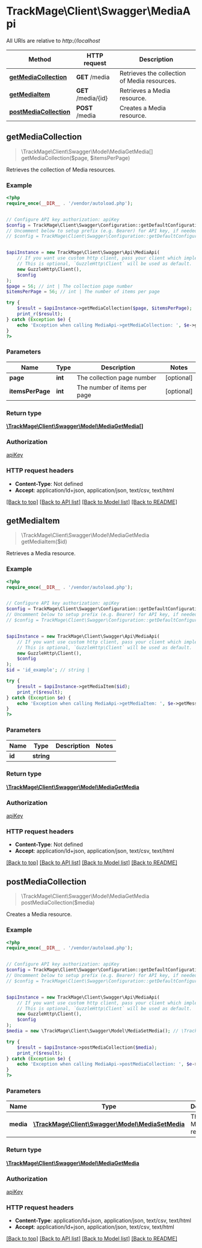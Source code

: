 # TrackMage\Client\Swagger\MediaApi

All URIs are relative to *http://localhost*

Method | HTTP request | Description
------------- | ------------- | -------------
[**getMediaCollection**](MediaApi.md#getMediaCollection) | **GET** /media | Retrieves the collection of Media resources.
[**getMediaItem**](MediaApi.md#getMediaItem) | **GET** /media/{id} | Retrieves a Media resource.
[**postMediaCollection**](MediaApi.md#postMediaCollection) | **POST** /media | Creates a Media resource.



## getMediaCollection

> \TrackMage\Client\Swagger\Model\MediaGetMedia[] getMediaCollection($page, $itemsPerPage)

Retrieves the collection of Media resources.

### Example

```php
<?php
require_once(__DIR__ . '/vendor/autoload.php');


// Configure API key authorization: apiKey
$config = TrackMage\Client\Swagger\Configuration::getDefaultConfiguration()->setApiKey('Authorization', 'YOUR_API_KEY');
// Uncomment below to setup prefix (e.g. Bearer) for API key, if needed
// $config = TrackMage\Client\Swagger\Configuration::getDefaultConfiguration()->setApiKeyPrefix('Authorization', 'Bearer');


$apiInstance = new TrackMage\Client\Swagger\Api\MediaApi(
    // If you want use custom http client, pass your client which implements `GuzzleHttp\ClientInterface`.
    // This is optional, `GuzzleHttp\Client` will be used as default.
    new GuzzleHttp\Client(),
    $config
);
$page = 56; // int | The collection page number
$itemsPerPage = 56; // int | The number of items per page

try {
    $result = $apiInstance->getMediaCollection($page, $itemsPerPage);
    print_r($result);
} catch (Exception $e) {
    echo 'Exception when calling MediaApi->getMediaCollection: ', $e->getMessage(), PHP_EOL;
}
?>
```

### Parameters


Name | Type | Description  | Notes
------------- | ------------- | ------------- | -------------
 **page** | **int**| The collection page number | [optional]
 **itemsPerPage** | **int**| The number of items per page | [optional]

### Return type

[**\TrackMage\Client\Swagger\Model\MediaGetMedia[]**](../Model/MediaGetMedia.md)

### Authorization

[apiKey](../../README.md#apiKey)

### HTTP request headers

- **Content-Type**: Not defined
- **Accept**: application/ld+json, application/json, text/csv, text/html

[[Back to top]](#) [[Back to API list]](../../README.md#documentation-for-api-endpoints)
[[Back to Model list]](../../README.md#documentation-for-models)
[[Back to README]](../../README.md)


## getMediaItem

> \TrackMage\Client\Swagger\Model\MediaGetMedia getMediaItem($id)

Retrieves a Media resource.

### Example

```php
<?php
require_once(__DIR__ . '/vendor/autoload.php');


// Configure API key authorization: apiKey
$config = TrackMage\Client\Swagger\Configuration::getDefaultConfiguration()->setApiKey('Authorization', 'YOUR_API_KEY');
// Uncomment below to setup prefix (e.g. Bearer) for API key, if needed
// $config = TrackMage\Client\Swagger\Configuration::getDefaultConfiguration()->setApiKeyPrefix('Authorization', 'Bearer');


$apiInstance = new TrackMage\Client\Swagger\Api\MediaApi(
    // If you want use custom http client, pass your client which implements `GuzzleHttp\ClientInterface`.
    // This is optional, `GuzzleHttp\Client` will be used as default.
    new GuzzleHttp\Client(),
    $config
);
$id = 'id_example'; // string | 

try {
    $result = $apiInstance->getMediaItem($id);
    print_r($result);
} catch (Exception $e) {
    echo 'Exception when calling MediaApi->getMediaItem: ', $e->getMessage(), PHP_EOL;
}
?>
```

### Parameters


Name | Type | Description  | Notes
------------- | ------------- | ------------- | -------------
 **id** | **string**|  |

### Return type

[**\TrackMage\Client\Swagger\Model\MediaGetMedia**](../Model/MediaGetMedia.md)

### Authorization

[apiKey](../../README.md#apiKey)

### HTTP request headers

- **Content-Type**: Not defined
- **Accept**: application/ld+json, application/json, text/csv, text/html

[[Back to top]](#) [[Back to API list]](../../README.md#documentation-for-api-endpoints)
[[Back to Model list]](../../README.md#documentation-for-models)
[[Back to README]](../../README.md)


## postMediaCollection

> \TrackMage\Client\Swagger\Model\MediaGetMedia postMediaCollection($media)

Creates a Media resource.

### Example

```php
<?php
require_once(__DIR__ . '/vendor/autoload.php');


// Configure API key authorization: apiKey
$config = TrackMage\Client\Swagger\Configuration::getDefaultConfiguration()->setApiKey('Authorization', 'YOUR_API_KEY');
// Uncomment below to setup prefix (e.g. Bearer) for API key, if needed
// $config = TrackMage\Client\Swagger\Configuration::getDefaultConfiguration()->setApiKeyPrefix('Authorization', 'Bearer');


$apiInstance = new TrackMage\Client\Swagger\Api\MediaApi(
    // If you want use custom http client, pass your client which implements `GuzzleHttp\ClientInterface`.
    // This is optional, `GuzzleHttp\Client` will be used as default.
    new GuzzleHttp\Client(),
    $config
);
$media = new \TrackMage\Client\Swagger\Model\MediaSetMedia(); // \TrackMage\Client\Swagger\Model\MediaSetMedia | The new Media resource

try {
    $result = $apiInstance->postMediaCollection($media);
    print_r($result);
} catch (Exception $e) {
    echo 'Exception when calling MediaApi->postMediaCollection: ', $e->getMessage(), PHP_EOL;
}
?>
```

### Parameters


Name | Type | Description  | Notes
------------- | ------------- | ------------- | -------------
 **media** | [**\TrackMage\Client\Swagger\Model\MediaSetMedia**](../Model/MediaSetMedia.md)| The new Media resource | [optional]

### Return type

[**\TrackMage\Client\Swagger\Model\MediaGetMedia**](../Model/MediaGetMedia.md)

### Authorization

[apiKey](../../README.md#apiKey)

### HTTP request headers

- **Content-Type**: application/ld+json, application/json, text/csv, text/html
- **Accept**: application/ld+json, application/json, text/csv, text/html

[[Back to top]](#) [[Back to API list]](../../README.md#documentation-for-api-endpoints)
[[Back to Model list]](../../README.md#documentation-for-models)
[[Back to README]](../../README.md)

